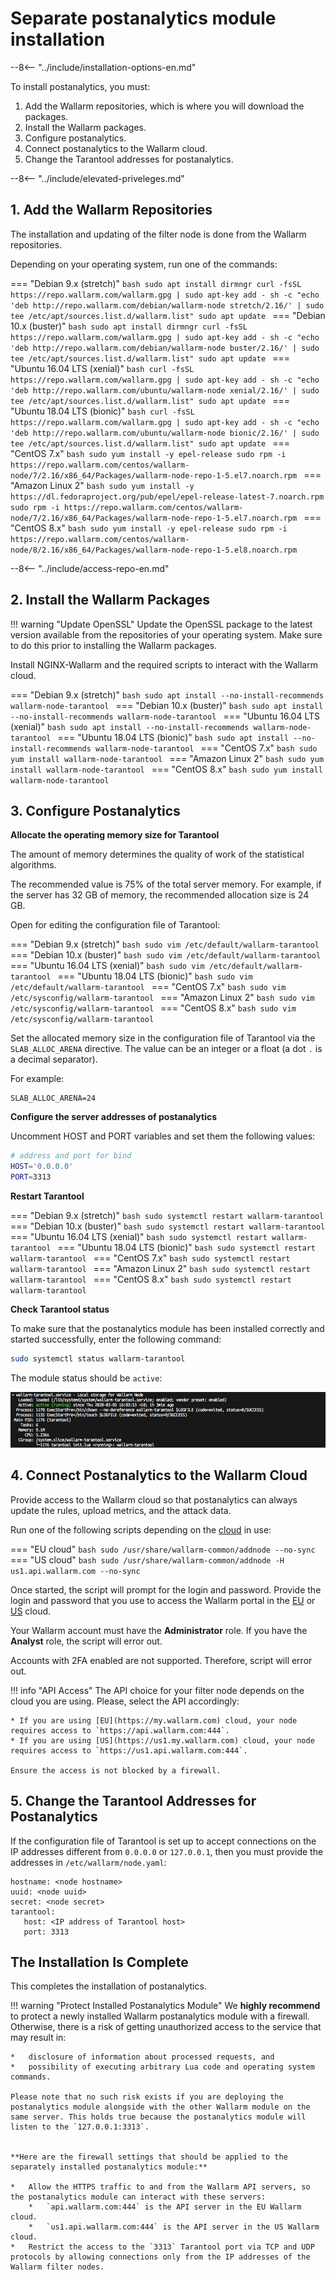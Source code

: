 [tarantool-status]:           ../images/tarantool-status.png

# Separate postanalytics module installation

--8<-- "../include/installation-options-en.md"

To install postanalytics, you must:

1. Add the Wallarm repositories, which is where you will download the packages.
2. Install the Wallarm packages.
3. Configure postanalytics.
4. Connect postanalytics to the Wallarm cloud.
5. Change the Tarantool addresses for postanalytics.

--8<-- "../include/elevated-priveleges.md"

## 1. Add the Wallarm Repositories

The installation and updating of the filter node is done from the Wallarm
repositories.

Depending on your operating system, run one of the commands:

=== "Debian 9.x (stretch)"
    ```bash
    sudo apt install dirmngr
    curl -fsSL https://repo.wallarm.com/wallarm.gpg | sudo apt-key add -
    sh -c "echo 'deb http://repo.wallarm.com/debian/wallarm-node stretch/2.16/' | sudo tee /etc/apt/sources.list.d/wallarm.list"
    sudo apt update
    ```
=== "Debian 10.x (buster)"
    ```bash
    sudo apt install dirmngr
    curl -fsSL https://repo.wallarm.com/wallarm.gpg | sudo apt-key add -
    sh -c "echo 'deb http://repo.wallarm.com/debian/wallarm-node buster/2.16/' | sudo tee /etc/apt/sources.list.d/wallarm.list"
    sudo apt update
    ```
=== "Ubuntu 16.04 LTS (xenial)"
    ```bash
    curl -fsSL https://repo.wallarm.com/wallarm.gpg | sudo apt-key add -
    sh -c "echo 'deb http://repo.wallarm.com/ubuntu/wallarm-node xenial/2.16/' | sudo tee /etc/apt/sources.list.d/wallarm.list"
    sudo apt update
    ```
=== "Ubuntu 18.04 LTS (bionic)"
    ```bash
    curl -fsSL https://repo.wallarm.com/wallarm.gpg | sudo apt-key add -
    sh -c "echo 'deb http://repo.wallarm.com/ubuntu/wallarm-node bionic/2.16/' | sudo tee /etc/apt/sources.list.d/wallarm.list"
    sudo apt update
    ```
=== "CentOS 7.x"
    ```bash
    sudo yum install -y epel-release
    sudo rpm -i https://repo.wallarm.com/centos/wallarm-node/7/2.16/x86_64/Packages/wallarm-node-repo-1-5.el7.noarch.rpm
    ```
=== "Amazon Linux 2"
    ```bash
    sudo yum install -y https://dl.fedoraproject.org/pub/epel/epel-release-latest-7.noarch.rpm
    sudo rpm -i https://repo.wallarm.com/centos/wallarm-node/7/2.16/x86_64/Packages/wallarm-node-repo-1-5.el7.noarch.rpm
    ```
=== "CentOS 8.x"
    ```bash
    sudo yum install -y epel-release
    sudo rpm -i https://repo.wallarm.com/centos/wallarm-node/8/2.16/x86_64/Packages/wallarm-node-repo-1-5.el8.noarch.rpm
    ```

--8<-- "../include/access-repo-en.md"

## 2. Install the Wallarm Packages

!!! warning "Update OpenSSL"
    Update the OpenSSL package to the latest version available from the repositories of your operating system. Make sure to do this prior to installing the Wallarm packages.

Install NGINX-Wallarm and the required scripts to interact with the Wallarm cloud.

=== "Debian 9.x (stretch)"
    ```bash
    sudo apt install --no-install-recommends wallarm-node-tarantool
    ```
=== "Debian 10.x (buster)"
    ```bash
    sudo apt install --no-install-recommends wallarm-node-tarantool
    ```
=== "Ubuntu 16.04 LTS (xenial)"
    ```bash
    sudo apt install --no-install-recommends wallarm-node-tarantool
    ```
=== "Ubuntu 18.04 LTS (bionic)"
    ```bash
    sudo apt install --no-install-recommends wallarm-node-tarantool
    ```
=== "CentOS 7.x"
    ```bash
    sudo yum install wallarm-node-tarantool
    ```
=== "Amazon Linux 2"
    ```bash
    sudo yum install wallarm-node-tarantool
    ```
=== "CentOS 8.x"
    ```bash
    sudo yum install wallarm-node-tarantool
    ```

## 3. Configure Postanalytics

**Allocate the operating memory size for Tarantool**

The amount of memory determines the quality of work of the statistical algorithms.

The recommended value is 75% of the total server memory. For example, if the server has 32 GB of memory, the recommended allocation size is 24 GB.

Open for editing the configuration file of Tarantool:

=== "Debian 9.x (stretch)"
    ```bash
    sudo vim /etc/default/wallarm-tarantool
    ```
=== "Debian 10.x (buster)"
    ```bash
    sudo vim /etc/default/wallarm-tarantool
    ```
=== "Ubuntu 16.04 LTS (xenial)"
    ```bash
    sudo vim /etc/default/wallarm-tarantool
    ```
=== "Ubuntu 18.04 LTS (bionic)"
    ```bash
    sudo vim /etc/default/wallarm-tarantool
    ```
=== "CentOS 7.x"
    ```bash
    sudo vim /etc/sysconfig/wallarm-tarantool
    ```
=== "Amazon Linux 2"
    ```bash
    sudo vim /etc/sysconfig/wallarm-tarantool
    ```
=== "CentOS 8.x"
    ```bash
    sudo vim /etc/sysconfig/wallarm-tarantool
    ```

Set the allocated memory size in the configuration file of Tarantool via the `SLAB_ALLOC_ARENA` directive. The value can be an integer or a float (a dot `.` is a decimal separator).

For example:

```
SLAB_ALLOC_ARENA=24
```

**Configure the server addresses of postanalytics**

Uncomment HOST and PORT variables and set them the following values:

``` bash
# address and port for bind
HOST='0.0.0.0'
PORT=3313
```

**Restart Tarantool**

=== "Debian 9.x (stretch)"
    ```bash
    sudo systemctl restart wallarm-tarantool
    ```
=== "Debian 10.x (buster)"
    ```bash
    sudo systemctl restart wallarm-tarantool
    ```
=== "Ubuntu 16.04 LTS (xenial)"
    ```bash
    sudo systemctl restart wallarm-tarantool
    ```
=== "Ubuntu 18.04 LTS (bionic)"
    ```bash
    sudo systemctl restart wallarm-tarantool
    ```
=== "CentOS 7.x"
    ```bash
    sudo systemctl restart wallarm-tarantool
    ```
=== "Amazon Linux 2"
    ```bash
    sudo systemctl restart wallarm-tarantool
    ```
=== "CentOS 8.x"
    ```bash
    sudo systemctl restart wallarm-tarantool
    ```

**Check Tarantool status**

To make sure that the postanalytics module has been installed correctly and started successfully, enter the following command:

```bash
sudo systemctl status wallarm-tarantool
```

The module status should be `active`:

![!wallarm-tarantool status][tarantool-status]

## 4. Connect Postanalytics to the Wallarm Cloud

Provide access to the Wallarm cloud so that postanalytics can always update the rules, upload metrics, and the attack data.

Run one of the following scripts depending on the [cloud](../about-wallarm-waf/overview.md#cloud) in use: 

=== "EU cloud"
    ```bash
    sudo /usr/share/wallarm-common/addnode --no-sync
    ```
=== "US cloud"
    ```bash
    sudo /usr/share/wallarm-common/addnode -H us1.api.wallarm.com --no-sync
    ```

Once started, the script will prompt for the login and password. Provide the login and password that you use to access the Wallarm portal in the [EU](https://my.wallarm.com) or [US](https://us1.my.wallarm.com) cloud.

Your Wallarm account must have the **Administrator** role. If you have the **Analyst** role, the script will error out.

Accounts with 2FA enabled are not supported. Therefore, script will error out.

!!! info "API Access"
    The API choice for your filter node depends on the cloud you are using. Please, select the API accordingly:

    * If you are using [EU](https://my.wallarm.com) cloud, your node requires access to `https://api.wallarm.com:444`.
    * If you are using [US](https://us1.my.wallarm.com) cloud, your node requires access to `https://us1.api.wallarm.com:444`.
   
    Ensure the access is not blocked by a firewall.

## 5. Change the Tarantool Addresses for Postanalytics

If the configuration file of Tarantool is set up to accept connections on the IP
addresses different from `0.0.0.0` or `127.0.0.1`, then you must provide the addresses
in `/etc/wallarm/node.yaml`:

```
hostname: <node hostname>
uuid: <node uuid>
secret: <node secret>
tarantool:
   host: <IP address of Tarantool host>
   port: 3313
```

## The Installation Is Complete

This completes the installation of postanalytics.

!!! warning "Protect Installed Postanalytics Module"
    We **highly recommend** to protect a newly installed Wallarm postanalytics module with a firewall. Otherwise, there is a risk of getting unauthorized access to the service that may result in:
    
    *   disclosure of information about processed requests, and
    *   possibility of executing arbitrary Lua code and operating system commands.
         
    Please note that no such risk exists if you are deploying the postanalytics module alongside with the other Wallarm module on the same server. This holds true because the postanalytics module will listen to the `127.0.0.1:3313`.    
    
    
    **Here are the firewall settings that should be applied to the separately installed postanalytics module:**

    *   Allow the HTTPS traffic to and from the Wallarm API servers, so the postanalytics module can interact with these servers:
        *   `api.wallarm.com:444` is the API server in the EU Wallarm cloud.
        *   `us1.api.wallarm.com:444` is the API server in the US Wallarm cloud.
    *   Restrict the access to the `3313` Tarantool port via TCP and UDP protocols by allowing connections only from the IP addresses of the Wallarm filter nodes.    
